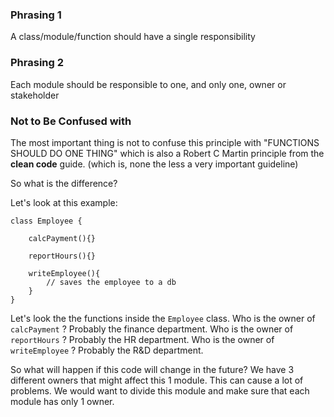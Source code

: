 ### Phrasing 1
A class/module/function should have a single responsibility

### Phrasing 2
Each module should be responsible to one, and only one, owner or stakeholder

### Not to Be Confused with
The most important thing is not to confuse this principle with 
"FUNCTIONS SHOULD DO ONE THING" which is also a Robert C Martin principle from the **clean code** guide. (which is, none the less a very important guideline)

So what is the difference?

Let's look at this example:

```
class Employee {
    
    calcPayment(){}

    reportHours(){}

    writeEmployee(){
        // saves the employee to a db
    }
}
```

Let's look the the functions inside the `Employee` class. 
Who is the owner of `calcPayment` ? 
Probably the finance department. 
Who is the owner of `reportHours` ?
Probably the HR department.
Who is the owner of `writeEmployee` ?
Probably the R&D department.

So what will happen if this code will change in the future?
We have 3 different owners that might affect this 1 module. This can cause a lot of problems.
We would want to divide this module and make sure that each module has only 1 owner.
